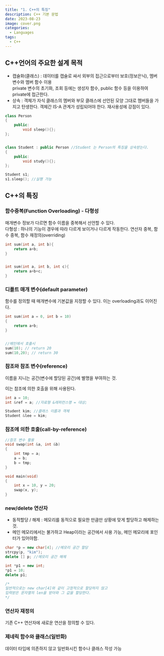 ```yaml
---
title: "1. C++의 특징"
description: C++ 기본 문법
date: 2023-08-23
image: cover.png
categories:
  - Languages
tags:
  - C++
---
```


## C++언어의 주요한 설계 목적

- 캡슐화(클래스) : 데이터를 캡슐로 싸서 외부의 접근으로부터 보호(정보은닉), 멤버 변수와 멤버 함수 이용  
  private 변수의 초기화, 조회 등에는 생성자 함수, public 함수 등을 이용하여 private에 접근한다.
- 상속 : 객체가 자식 클래스의 멤버와 부모 클래스에 선언된 모양 그대로 멤버들을 가지고 탄생한다. 객체간 IS-A 관계가 성립되어야 한다. 재사용성에 강점이 있다.

```C++
class Person
{
	public:
    	void sleep(){};
};


class Student : public Person //Student 는 Person의 특징을 상속받는다.
{
	public:
    	void study(){};
};

Student s1;
s1.sleep(); //실행 가능
```

## C++의 특징

### 함수중복(Function Overloading) - 다형성

매개변수 정보가 다르면 함수 이름을 중복해서 선언할 수 있다.  
다형성 : 하나의 기능이 경우에 따라 다르게 보이거나 다르게 작동한다. 연산자 중복, 함수 중복, 함수 재정의(overriding)

```C++
int sum(int a, int b){
	return a+b;
}


int sum(int a, int b, int c){
	return a+b+c;
}
```

### 디폴트 매개 변수(default parameter)

함수를 정의할 때 매개변수에 기본값을 지정할 수 있다. 이는 overloading과도 이어진다.

```C++
int sum(int a = 0, int b = 10)
{
	return a+b;
}


//메인에서 호출시
sum(10); // return 20
sum(10,20); // return 30
```

### 참조와 참조 변수(reference)

이름을 지니는 공간(변수에 할당된 공간)에 별명을 부여하는 것.

이는 참조에 의한 호출을 위해 사용된다.

```C++
int a = 10;
int &ref = a; //자료형 &레퍼런스명 = 대상;

Student kim; //클래스 이름과 객체
Student &lee = kim;
```

### 참조에 의한 호출(call-by-reference)

```C++
//참조 변수 활용
void swap(int &a, int &b)
{
	int tmp = a;
	a = b;
	b = tmp;
}

void main(void)
{
	int x = 10, y = 20;
	swap(x, y);
}
```

### new/delete 연산자

- 동적할당 / 해제 : 메모리를 동적으로 필요한 만큼만 상황에 맞게 할당하고 해제하는 것.
- 메인 메모리에서는 불가하고 Heap이라는 공간에서 사용 가능, 메인 메모리에 포인터가 있어야함.

```C++
char *p = new char[4]; //메모리 공간 할당
strcpy(p, "kim");
delete [] p; //메모리 공간 해제

int *p1 = new int;
*p1 = 10;
delete p1;

/*
일반적으로는 new char[4]와 같이 고정적으로 할당하지 않고
입력받은 문자열의 len을 받아와 그 값을 할당한다.
*/
```

### 연산자 재정의

기존 C++ 연산자에 새로운 연산을 정의할 수 있다.

### 제네릭 함수와 클래스(일반화)

데이터 타입에 의존하지 않고 일반화시킨 함수나 클래스 작성 가능
